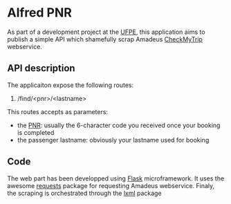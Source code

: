 # Alfred PNR

As part of a development project at the [UFPE][ufpe], this application aims to publish a simple API which shamefully scrap Amadeus [CheckMyTrip][cmt] webservice.

## API description

The applicaiton expose the following routes:

1. /find/\<pnr\>/\<lastname\>

This routes accepts as parameters:

* the [PNR][pnr]: usually the 6-character code you received once your booking is completed
* the passenger lastname: obviously your lastname used for booking

## Code

The web part has been developped using [Flask][flask] microframework.
It uses the awesome [requests][requests] package for requesting Amadeus webservice.
Finaly, the scraping is orchestrated through the [lxml][lxml] package

[ufpe]: http://www2.cin.ufpe.br/site/index.php "Centro de Informática"
[cmt]: https://classic.checkmytrip.com "Amadeus CheckMyTrip"
[pnr]: http://en.wikipedia.org/wiki/Passenger_name_record "Passenger Name Record Definition"
[flask]: http://flask.pocoo.org "Flask Microframework"
[requests]: http://docs.python-requests.org/en/latest/ "Requests: HTTP for Humans"
[lxml]: http://lxml.de "XML and HTML with Python"